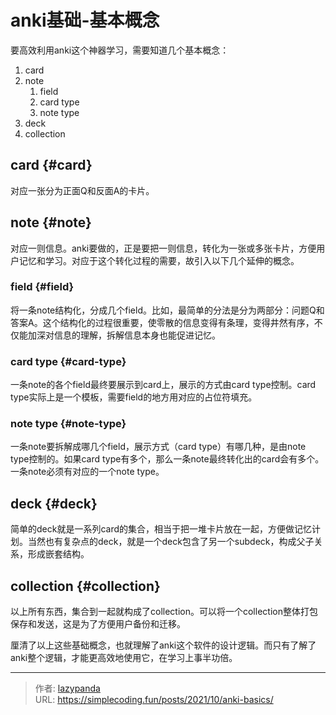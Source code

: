 # anki基础-基本概念


要高效利用anki这个神器学习，需要知道几个基本概念：

1.  card
2.  note
    1.  field
    2.  card type
    3.  note type
3.  deck
4.  collection


## card {#card}

对应一张分为正面Q和反面A的卡片。


## note {#note}

对应一则信息。anki要做的，正是要把一则信息，转化为一张或多张卡片，方便用户记忆和学习。对应于这个转化过程的需要，故引入以下几个延伸的概念。


### field {#field}

将一条note结构化，分成几个field。比如，最简单的分法是分为两部分：问题Q和答案A。这个结构化的过程很重要，使零散的信息变得有条理，变得井然有序，不仅能加深对信息的理解，拆解信息本身也能促进记忆。


### card type {#card-type}

一条note的各个field最终要展示到card上，展示的方式由card type控制。card type实际上是一个模板，需要field的地方用对应的占位符填充。


### note type {#note-type}

一条note要拆解成哪几个field，展示方式（card type）有哪几种，是由note type控制的。如果card type有多个，那么一条note最终转化出的card会有多个。一条note必须有对应的一个note type。


## deck {#deck}

简单的deck就是一系列card的集合，相当于把一堆卡片放在一起，方便做记忆计划。当然也有复杂点的deck，就是一个deck包含了另一个subdeck，构成父子关系，形成嵌套结构。


## collection {#collection}

以上所有东西，集合到一起就构成了collection。可以将一个collection整体打包保存和发送，这是为了方便用户备份和迁移。

厘清了以上这些基础概念，也就理解了anki这个软件的设计逻辑。而只有了解了anki整个逻辑，才能更高效地使用它，在学习上事半功倍。


---

> 作者: [lazypanda](https://github.com/wanghuibin0)  
> URL: https://simplecoding.fun/posts/2021/10/anki-basics/  

